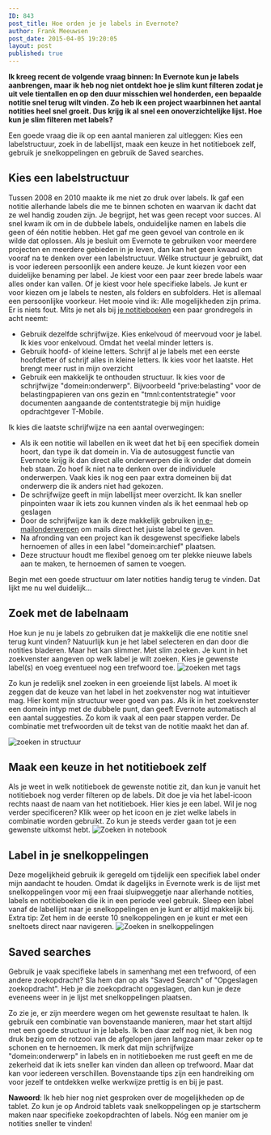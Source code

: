 ```yaml
---
ID: 843
post_title: Hoe orden je je labels in Evernote?
author: Frank Meeuwsen
post_date: 2015-04-05 19:20:05
layout: post
published: true
---
```

<strong>Ik kreeg recent de volgende vraag binnen: In Evernote kun je labels aanbrengen, maar ik heb nog niet ontdekt hoe je slim kunt filteren zodat je uit vele tientallen en op den duur misschien wel honderden, een bepaalde notitie snel terug wilt vinden.
Zo heb ik een project waarbinnen het aantal notities heel snel groeit. Dus krijg ik al snel een onoverzichtelijke lijst. Hoe kun je slim filteren met labels?</strong>

<!--more-->

Een goede vraag die ik op een aantal manieren zal uitleggen: Kies een labelstructuur, zoek in de labellijst, maak een keuze in het notitieboek zelf, gebruik je snelkoppelingen en gebruik de Saved searches.
<h2 id="kies-een-labelstructuur">Kies een labelstructuur</h2>
Tussen 2008 en 2010 maakte ik me niet zo druk over labels. Ik gaf een notitie allerhande labels die me te binnen schoten en waarvan ik dacht dat ze wel handig zouden zijn. Je begrijpt, het was geen recept voor succes. Al snel kwam ik om in de dubbele labels, onduidelijke namen en labels die geen of één notitie hebben. Het gaf me geen gevoel van controle en ik wilde dat oplossen. Als je besluit om Evernote te gebruiken voor meerdere projecten en meerdere gebieden in je leven, dan kan het geen kwaad om vooraf na te denken over een labelstructuur. Wélke structuur je gebruikt, dat is voor iedereen persoonlijk een andere keuze. Je kunt kiezen voor een duidelijke benaming per label. Je kiest voor een paar zeer brede labels waar alles onder kan vallen. Of je kiest voor hele specifieke labels. Je kunt er voor kiezen om je labels te nesten, als folders en subfolders. Het is allemaal een persoonlijke voorkeur. Het mooie vind ik: Alle mogelijkheden zijn prima. Er is niets fout. Mits je net als bij <a href="http://allesonthouden.nl/stapels-notitieboeken-evernote/">je notitieboeken</a> een paar grondregels in acht neemt:
<ul id="draft_check_box_list_0">
	<li>Gebruik dezelfde schrijfwijze. Kies enkelvoud óf meervoud voor je label. Ik kies voor enkelvoud. Omdat het veelal minder letters is.</li>
	<li>Gebruik hoofd- of kleine letters. Schrijf al je labels met een eerste hoofdletter óf schrijf alles in kleine letters. Ik kies voor het laatste. Het brengt meer rust in mijn overzicht</li>
	<li>Gebruik een makkelijk te onthouden structuur. Ik kies voor de schrijfwijze "domein:onderwerp". Bijvoorbeeld "prive:belasting" voor de belastingpapieren van ons gezin en "tmnl:contentstrategie" voor documenten aangaande de contentstrategie bij mijn huidige opdrachtgever T-Mobile.</li>
</ul>
Ik kies die laatste schrijfwijze na een aantal overwegingen:
<ul>
	<li>Als ik een notitie wil labellen en ik weet dat het bij een specifiek domein hoort, dan type ik dat domein in. Via de autosuggest functie van Evernote krijg ik dan direct alle onderwerpen die ik onder dat domein heb staan. Zo hoef ik niet na te denken over de individuele onderwerpen. Vaak kies ik nog een paar extra domeinen bij dat onderwerp die ik anders niet had gekozen.</li>
	<li>De schrijfwijze geeft in mijn labellijst meer overzicht. Ik kan sneller pinpointen waar ik iets zou kunnen vinden als ik het eenmaal heb op geslagen</li>
	<li>Door de schrijfwijze kan ik deze makkelijk gebruiken <a href="http://allesonthouden.nl/evernote-en-email/">in e-mailonderwerpen</a> om mails direct het juiste label te geven.</li>
	<li>Na afronding van een project kan ik desgewenst specifieke labels hernoemen of alles in een label "domein:archief" plaatsen.</li>
	<li>Deze structuur houdt me flexibel genoeg om ter plekke nieuwe labels aan te maken, te hernoemen of samen te voegen.</li>
</ul>
Begin met een goede structuur om later notities handig terug te vinden. Dat lijkt me nu wel duidelijk...
<h2 id="zoek-met-de-labelnaam">Zoek met de labelnaam</h2>
Hoe kun je nu je labels zo gebruiken dat je makkelijk die ene notitie snel terug kunt vinden? Natuurlijk kun je het label selecteren en dan door die notities bladeren. Maar het kan slimmer. Met slim zoeken. Je kunt in het zoekvenster aangeven op welk label je wilt zoeken. Kies je gewenste label(s) en voeg eventueel nog een trefwoord toe.

<img src="http://allesonthouden.s3-eu-west-1.amazonaws.com/images/Volledige_scherm_05-04-15_18_56.jpg" alt="zoeken met tags" />

Zo kun je redelijk snel zoeken in een groeiende lijst labels. Al moet ik zeggen dat de keuze van het label in het zoekvenster nog wat intuitiever mag. Hier komt mijn structuur weer goed van pas. Als ik in het zoekvenster een domein intyp met de dubbele punt, dan geeft Evernote automatisch al een aantal suggesties. Zo kom ik vaak al een paar stappen verder. De combinatie met trefwoorden uit de tekst van de notitie maakt het dan af.

<img src="http://allesonthouden.s3-eu-west-1.amazonaws.com/images/Volledige_scherm_05-04-15_19_02.jpg" alt="zoeken in structuur" />
<h2 id="maak-een-keuze-in-het-notitieboek-zelf">Maak een keuze in het notitieboek zelf</h2>
Als je weet in welk notitieboek de gewenste notitie zit, dan kun je vanuit het notitieboek nog verder filteren op de labels. Dit doe je via het label-icoon rechts naast de naam van het notitieboek. Hier kies je een label. Wil je nog verder specificeren? Klik weer op het icoon en je ziet welke labels in combinatie worden gebruikt. Zo kun je steeds verder gaan tot je een gewenste uitkomst hebt.

<img src="http://allesonthouden.s3-eu-west-1.amazonaws.com/images/Volledige_scherm_05-04-15_19_07.jpg" alt="Zoeken in notebook" />
<h2 id="label-in-je-snelkoppelingen">Label in je snelkoppelingen</h2>
Deze mogelijkheid gebruik ik geregeld om tijdelijk een specifiek label onder mijn aandacht te houden. Omdat ik dagelijks in Evernote werk is de lijst met snelkoppelingen voor mij een fraai sluipweggetje naar allerhande notities, labels en notitieboeken die ik in een periode veel gebruik. Sleep een label vanaf de labellijst naar je snelkoppelingen en je kunt er altijd makkelijk bij. Extra tip: Zet hem in de eerste 10 snelkoppelingen en je kunt er met een sneltoets direct naar navigeren.

<img src="http://allesonthouden.s3-eu-west-1.amazonaws.com/images/Evernote_Business.jpg" alt="Zoeken in snelkoppelingen" />
<h2 id="saved-searches">Saved searches</h2>
Gebruik je vaak specifieke labels in samenhang met een trefwoord, of een andere zoekopdracht? Sla hem dan op als "Saved Search" of "Opgeslagen zoekopdracht". Heb je die zoekopdracht opgeslagen, dan kun je deze eveneens weer in je lijst met snelkoppelingen plaatsen.

Zo zie je, er zijn meerdere wegen om het gewenste resultaat te halen. Ik gebruik een combinatie van bovenstaande manieren, maar het start altijd met een goede structuur in je labels. Ik ben daar zelf nog niet, ik ben nog druk bezig om de rotzooi van de afgelopen jaren langzaam maar zeker op te schonen en te hernoemen. Ik merk dat mijn schrijfwijze "domein:onderwerp" in labels en in notitieboeken me rust geeft en me de zekerheid dat ik iets sneller kan vinden dan alleen op trefwoord. Maar dat kan voor iedereen verschillen. Bovenstaande tips zijn een handreiking om voor jezelf te ontdekken welke werkwijze prettig is en bij je past.

<strong>Nawoord</strong>: Ik heb hier nog niet gesproken over de mogelijkheden op de tablet. Zo kun je op Android tablets vaak snelkoppelingen op je startscherm maken naar specifieke zoekopdrachten of labels. Nóg een manier om je notities sneller te vinden!
